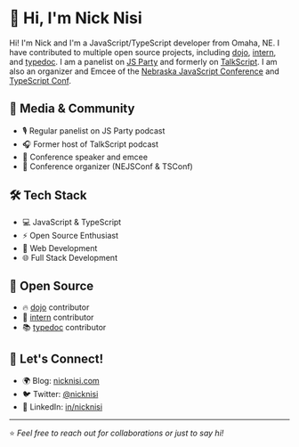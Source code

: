 # 👋 Hi, I'm Nick Nisi

Hi! I'm Nick and I'm a JavaScript/TypeScript developer from Omaha, NE. I have contributed to multiple open source projects, including [dojo](https://dojo.io), [intern](https://intern.io), and [typedoc](https://typedoc.org). I am a panelist on [JS Party](https://changelog.com/jsparty) and formerly on [TalkScript](https://talkscript.fm). I am also an organizer and Emcee of the [Nebraska JavaScript Conference](https://nejsconf.com) and [TypeScript Conf](https://tsconf.io).

## 🎤 Media & Community
* 🎙️ Regular panelist on JS Party podcast
* 🎧 Former host of TalkScript podcast
* 📢 Conference speaker and emcee
* 🎪 Conference organizer (NEJSConf & TSConf)

## 🛠️ Tech Stack
* 💻 JavaScript & TypeScript
* ⚡ Open Source Enthusiast
* 🔧 Web Development
* 🌐 Full Stack Development

## 🌟 Open Source
* 🔥 [dojo](https://dojo.io) contributor
* 🧪 [intern](https://intern.io) contributor
* 📚 [typedoc](https://typedoc.org) contributor

## 🤝 Let's Connect!
* 🌍 Blog: [nicknisi.com](https://nicknisi.com)
* 🐦 Twitter: [@nicknisi](https://twitter.com/nicknisi)
* 💼 LinkedIn: [in/nicknisi](https://linkedin.com/in/nicknisi)

---
⭐ _Feel free to reach out for collaborations or just to say hi!_
